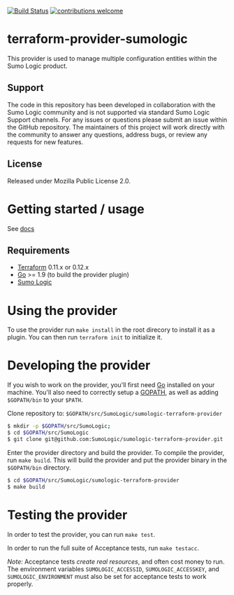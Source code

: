 [![Build Status](https://travis-ci.org/sumologic/sumologic-terraform-provider.svg?branch=master)](https://travis-ci.org/sumologic/sumologic-terraform-provider) [![contributions welcome](https://img.shields.io/badge/contributions-welcome-brightgreen.svg?style=flat)](https://github.com/sumologic/sumologic-terraform-provider/issues)

# terraform-provider-sumologic
This provider is used to manage multiple configuration entities within the Sumo Logic product.

## Support

The code in this repository has been developed in collaboration with the Sumo Logic community and is not supported via standard Sumo Logic Support channels. For any issues or questions please submit an issue within the GitHub repository. The maintainers of this project will work directly with the community to answer any questions, address bugs, or review any requests for new features. 

## License
Released under Mozilla Public License 2.0.

# Getting started / usage

See [docs][10]

Requirements
------------

- [Terraform](https://www.terraform.io/downloads.html) 0.11.x or 0.12.x
- [Go](https://golang.org/doc/install) >= 1.9 (to build the provider plugin)
- [Sumo Logic](https://www.sumologic.com/pricing/)

# Using the provider

To use the provider run `make install` in the root direcory to install it as a plugin. You can then run `terraform init` to initialize it.

# Developing the provider

If you wish to work on the provider, you'll first need [Go](http://www.golang.org) installed on your machine. You'll also need to correctly setup a [GOPATH](http://golang.org/doc/code.html#GOPATH), as well as adding `$GOPATH/bin` to your `$PATH`.

Clone repository to: `$GOPATH/src/SumoLogic/sumologic-terraform-provider`

```sh
$ mkdir -p $GOPATH/src/SumoLogic;
$ cd $GOPATH/src/SumoLogic
$ git clone git@github.com:SumoLogic/sumologic-terraform-provider.git
```

Enter the provider directory and build the provider. To compile the provider, run `make build`. This will build the provider and put the provider binary in the `$GOPATH/bin` directory.

```sh
$ cd $GOPATH/src/SumoLogic/sumologic-terraform-provider
$ make build
```

# Testing the provider

In order to test the provider, you can run `make test`.

In order to run the full suite of Acceptance tests, run `make testacc`.

*Note:* Acceptance tests *create real resources*, and often cost money to run. The environment variables `SUMOLOGIC_ACCESSID`, `SUMOLOGIC_ACCESSKEY`, and `SUMOLOGIC_ENVIRONMENT` must also be set for acceptance tests to work properly.

[0]: https://help.sumologic.com/Manage/Security/Access-Keys
[1]: https://help.sumologic.com/APIs/General_API_Information/Sumo_Logic_Endpoints_and_Firewall_Security
[10]: website/docs/README.md
